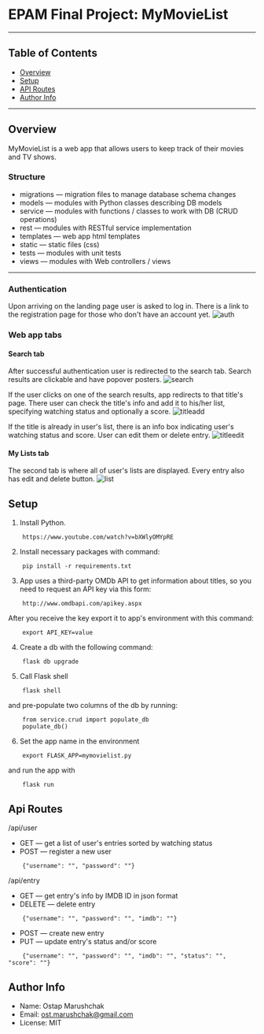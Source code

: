 # EPAM Final Project: MyMovieList
---
## Table of Contents
- [Overview](#overview)
- [Setup](#setup)
- [API Routes](#api-routes)
- [Author Info](#author-info)
---
## Overview
MyMovieList is a web app that allows users to keep track of their movies and TV shows.
### Structure
- migrations — migration files to manage database schema changes
- models — modules with Python classes describing DB models
- service — modules with functions / classes to work with DB (CRUD operations)
- rest — modules with RESTful service implementation
- templates — web app html templates
- static — static files (css)
- tests — modules with unit tests
- views — modules with Web controllers / views
---
### Authentication
Upon arriving on the landing page user is asked to log in. There is a link to the registration page for those who don't have an account yet.
![auth](https://user-images.githubusercontent.com/41839630/150019698-a2bcdbd4-ef56-4203-b009-ec9abe8a38c6.jpg)

### Web app tabs
#### Search tab
After successful authentication user is redirected to the search tab. Search results are clickable and have popover posters.
![search](https://user-images.githubusercontent.com/41839630/149953587-c5162875-24ce-477a-a65d-8caece2daf61.jpg)

If the user clicks on one of the search results, app redirects to that title's page. There user can check the title's info and add it to his/her list, specifying watching status and optionally a score.
![titleadd](https://user-images.githubusercontent.com/41839630/150017115-d7748c0e-1f25-4c36-8f8c-8e6dd35ae391.jpg)

If the title is already in user's list, there is an info box indicating user's watching status and score. User can edit them or delete entry.
![titleedit](https://user-images.githubusercontent.com/41839630/150028944-7d677e95-5aa5-4604-bf55-005161ad3269.jpg)

#### My Lists tab
The second tab is where all of user's lists are displayed. Every entry also has edit and delete button.
![list](https://user-images.githubusercontent.com/41839630/150019408-bdfa28ad-efc2-43b0-8326-68cc8aa2892f.jpg)

## Setup
1) Install Python.
```
    https://www.youtube.com/watch?v=bXWlyOMYpRE
```
2) Install necessary packages with command:
```
    pip install -r requirements.txt
```
3) App uses a third-party OMDb API to get information about titles, so you need to request an API key via this form:
```
    http://www.omdbapi.com/apikey.aspx
```
  After you receive the key export it to app's environment with this command:
```
    export API_KEY=value
```
4) Create a db with the following command:
```
    flask db upgrade
```
5) Call Flask shell
```
    flask shell
```
and pre-populate two columns of the db by running:
```
    from service.crud import populate_db
    populate_db()
```
6) Set the app name in the environment
```
    export FLASK_APP=mymovielist.py
```
and run the app with
```
    flask run
```

## Api Routes
/api/user  
- GET — get a list of user's entries sorted by watching status  
- POST — register a new user
```
    {"username": "", "password": ""}
```
/api/entry  
- GET — get entry's info by IMDB ID in json format  
- DELETE — delete entry
```
    {"username": "", "password": "", "imdb": ""}
```
- POST — create new entry  
- PUT — update entry's status and/or score
```
    {"username": "", "password": "", "imdb": "", "status": "", "score": ""}
```

## Author Info
- Name: Ostap Marushchak
- Email: ost.marushchak@gmail.com
- License: MIT
